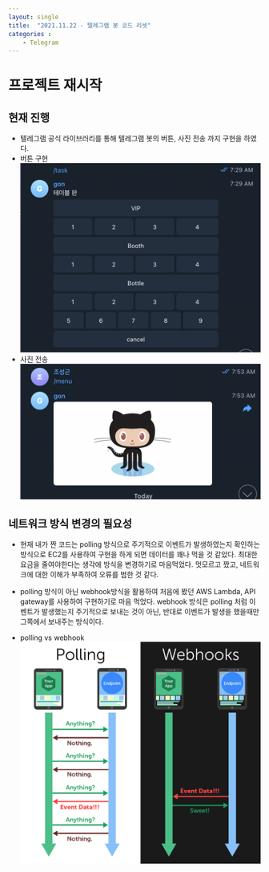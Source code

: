 ```yaml
---
layout: single
title:  "2021.11.22 - 텔레그램 봇 코드 리셋"
categories : 
    - Telegram
---
```


# 프로젝트 재시작
## 현재 진행
- 텔레그램 공식 라이브러리를 통해 텔레그램 봇의 버튼, 사진 전송 까지 구현을 하였다.
- 버튼 구현
![버튼](../../../img/telebot3_1.png)
- 사진 전송
![사진](../../../img/telebot3_2.png)

## 네트워크 방식 변경의 필요성
- 현재 내가 짠 코드는 polling 방식으로 주기적으로 이벤트가 발생하였는지 확인하는 방식으로 EC2를 사용하여 구현을 하게 되면 데이터를 꽤나 먹을 것 같았다. 최대한 요금을 줄여야한다는 생각에 방식을 변경하기로 마음먹었다. 멋모르고 짰고, 네트워크에 대한 이해가 부족하여 오류를 범한 것 같다.

- polling 방식이 아닌 webhook방식을 활용하여 처음에 봤던 AWS Lambda, API gateway를 사용하여 구현하기로 마음 먹었다. webhook 방식은 polling 처럼 이벤트가 발생했는지 주기적으로 보내는 것이 아닌, 반대로 이벤트가 발생을 했을때만 그쪽에서 보내주는 방식이다.

- polling vs webhook
![비교](../../../img/telebot3_3.png)